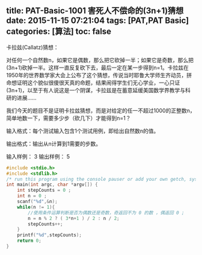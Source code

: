 title: PAT-Basic-1001 害死人不偿命的(3n+1)猜想
date: 2015-11-15 07:21:04
tags: [PAT,PAT Basic]
categories: [算法]
toc: false
---
卡拉兹(Callatz)猜想：

对任何一个自然数n，如果它是偶数，那么把它砍掉一半；如果它是奇数，那么把(3n+1)砍掉一半。这样一直反复砍下去，最后一定在某一步得到n=1。卡拉兹在1950年的世界数学家大会上公布了这个猜想，传说当时耶鲁大学师生齐动员，拼命想证明这个貌似很傻很天真的命题，结果闹得学生们无心学业，一心只证(3n+1)，以至于有人<!--more-->说这是一个阴谋，卡拉兹是在蓄意延缓美国数学界教学与科研的进展……

我们今天的题目不是证明卡拉兹猜想，而是对给定的任一不超过1000的正整数n，简单地数一下，需要多少步（砍几下）才能得到n=1？

输入格式：每个测试输入包含1个测试用例，即给出自然数n的值。

输出格式：输出从n计算到1需要的步数。

输入样例：
3
输出样例：
5
```c
#include <stdio.h>
#include <stdlib.h>
/* run this program using the console pauser or add your own getch, system("pause") or input loop */
int main(int argc, char *argv[]) {
	int stepCounts = 0 ;
	int n = 0 ;
	scanf("%d",&n);
	while(n != 1){
		//使用条件运算判断是否为偶数还是奇数，奇返回不为 0 的数 ，偶返回 0 ; 
		n = n % 2 ? ( 3*n+1 ) / 2 : n / 2; 
		stepCounts++; 
	} 
	printf("%d",stepCounts);
	return 0;
}
```
